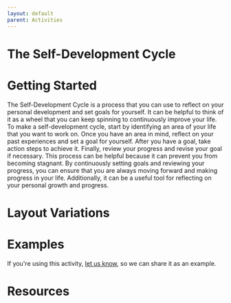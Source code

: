 ```yaml
---
layout: default
parent: Activities
---
```


# The Self-Development Cycle

# Getting Started

The Self-Development Cycle is a process that you can use to reflect on your personal development and set goals for yourself. It can be helpful to think of it as a wheel that you can keep spinning to continuously improve your life. To make a self-development cycle, start by identifying an area of your life that you want to work on. Once you have an area in mind, reflect on your past experiences and set a goal for yourself. After you have a goal, take action steps to achieve it. Finally, review your progress and revise your goal if necessary. This process can be helpful because it can prevent you from becoming stagnant. By continuously setting goals and reviewing your progress, you can ensure that you are always moving forward and making progress in your life. Additionally, it can be a useful tool for reflecting on your personal growth and progress.

# Layout Variations
# Examples
If you're using this activity, [let us know](https://github.com/Standards-and-Practices/structured-rapid-development/issues/new?assignees=&labels=documentation&template=example-submission.md&title=Example+of+%5Byour+pattern+here%5D), so we can share it as an example.
# Resources